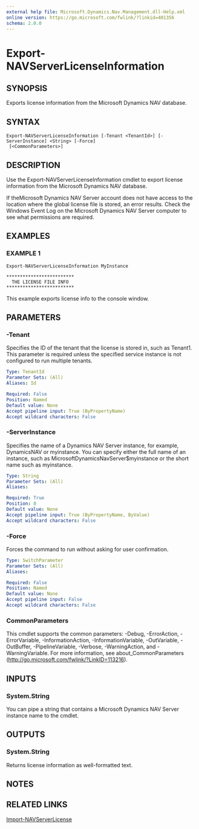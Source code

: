 ```yaml
---
external help file: Microsoft.Dynamics.Nav.Management.dll-Help.xml
online version: https://go.microsoft.com/fwlink/?linkid=401356
schema: 2.0.0
---
```


# Export-NAVServerLicenseInformation

## SYNOPSIS
Exports license information from the Microsoft Dynamics NAV database.

## SYNTAX

```
Export-NAVServerLicenseInformation [-Tenant <TenantId>] [-ServerInstance] <String> [-Force]
 [<CommonParameters>]
```

## DESCRIPTION
Use the Export-NAVServerLicenseInformation cmdlet to export license information from the Microsoft Dynamics NAV database.

If theMicrosoft Dynamics NAV Server account does not have access to the location where the global license file is stored, an error results. Check the Windows Event Log on the Microsoft Dynamics NAV Server computer to see what permissions are required.

## EXAMPLES

### EXAMPLE 1
```
Export-NAVServerLicenseInformation MyInstance

*************************
  THE LICENSE FILE INFO
*************************
```

This example exports license info to the console window.

## PARAMETERS

### -Tenant
Specifies the ID of the tenant that the license is stored in, such as Tenant1.
This parameter is required unless the specified service instance is not configured to run multiple tenants.

```yaml
Type: TenantId
Parameter Sets: (All)
Aliases: Id

Required: False
Position: Named
Default value: None
Accept pipeline input: True (ByPropertyName)
Accept wildcard characters: False
```

### -ServerInstance
Specifies the name of a Dynamics NAV Server instance, for example, DynamicsNAV or myinstance.
You can specify either the full name of an instance, such as MicrosoftDynamicsNavServer$myinstance or the short name such as myinstance.

```yaml
Type: String
Parameter Sets: (All)
Aliases: 

Required: True
Position: 0
Default value: None
Accept pipeline input: True (ByPropertyName, ByValue)
Accept wildcard characters: False
```

### -Force
Forces the command to run without asking for user confirmation.

```yaml
Type: SwitchParameter
Parameter Sets: (All)
Aliases: 

Required: False
Position: Named
Default value: None
Accept pipeline input: False
Accept wildcard characters: False
```

### CommonParameters
This cmdlet supports the common parameters: -Debug, -ErrorAction, -ErrorVariable, -InformationAction, -InformationVariable, -OutVariable, -OutBuffer, -PipelineVariable, -Verbose, -WarningAction, and -WarningVariable. For more information, see about_CommonParameters (http://go.microsoft.com/fwlink/?LinkID=113216).

## INPUTS

### System.String
You can pipe a string that contains a Microsoft Dynamics NAV Server instance name to the cmdlet.

## OUTPUTS

### System.String
Returns license information as well-formatted text.

## NOTES

## RELATED LINKS

[Import-NAVServerLicense](Import-NAVServerLicense.md)
